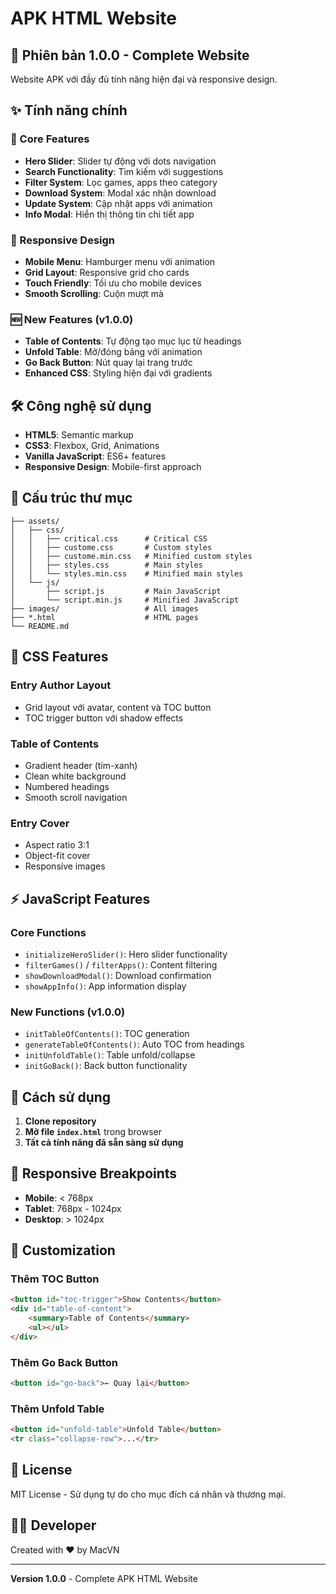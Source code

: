 # APK HTML Website

## 🚀 Phiên bản 1.0.0 - Complete Website

Website APK với đầy đủ tính năng hiện đại và responsive design.

## ✨ Tính năng chính

### 🎯 Core Features
- **Hero Slider**: Slider tự động với dots navigation
- **Search Functionality**: Tìm kiếm với suggestions
- **Filter System**: Lọc games, apps theo category
- **Download System**: Modal xác nhận download
- **Update System**: Cập nhật apps với animation
- **Info Modal**: Hiển thị thông tin chi tiết app

### 📱 Responsive Design
- **Mobile Menu**: Hamburger menu với animation
- **Grid Layout**: Responsive grid cho cards
- **Touch Friendly**: Tối ưu cho mobile devices
- **Smooth Scrolling**: Cuộn mượt mà

### 🆕 New Features (v1.0.0)
- **Table of Contents**: Tự động tạo mục lục từ headings
- **Unfold Table**: Mở/đóng bảng với animation
- **Go Back Button**: Nút quay lại trang trước
- **Enhanced CSS**: Styling hiện đại với gradients

## 🛠️ Công nghệ sử dụng

- **HTML5**: Semantic markup
- **CSS3**: Flexbox, Grid, Animations
- **Vanilla JavaScript**: ES6+ features
- **Responsive Design**: Mobile-first approach

## 📁 Cấu trúc thư mục

```
├── assets/
│   ├── css/
│   │   ├── critical.css      # Critical CSS
│   │   ├── custome.css       # Custom styles
│   │   ├── custome.min.css   # Minified custom styles
│   │   ├── styles.css        # Main styles
│   │   └── styles.min.css    # Minified main styles
│   └── js/
│       ├── script.js         # Main JavaScript
│       └── script.min.js     # Minified JavaScript
├── images/                   # All images
├── *.html                    # HTML pages
└── README.md
```

## 🎨 CSS Features

### Entry Author Layout
- Grid layout với avatar, content và TOC button
- TOC trigger button với shadow effects

### Table of Contents
- Gradient header (tím-xanh)
- Clean white background
- Numbered headings
- Smooth scroll navigation

### Entry Cover
- Aspect ratio 3:1
- Object-fit cover
- Responsive images

## ⚡ JavaScript Features

### Core Functions
- `initializeHeroSlider()`: Hero slider functionality
- `filterGames()` / `filterApps()`: Content filtering
- `showDownloadModal()`: Download confirmation
- `showAppInfo()`: App information display

### New Functions (v1.0.0)
- `initTableOfContents()`: TOC generation
- `generateTableOfContents()`: Auto TOC from headings
- `initUnfoldTable()`: Table unfold/collapse
- `initGoBack()`: Back button functionality

## 🚀 Cách sử dụng

1. **Clone repository**
2. **Mở file `index.html`** trong browser
3. **Tất cả tính năng đã sẵn sàng sử dụng**

## 📱 Responsive Breakpoints

- **Mobile**: < 768px
- **Tablet**: 768px - 1024px  
- **Desktop**: > 1024px

## 🔧 Customization

### Thêm TOC Button
```html
<button id="toc-trigger">Show Contents</button>
<div id="table-of-content">
    <summary>Table of Contents</summary>
    <ul></ul>
</div>
```

### Thêm Go Back Button
```html
<button id="go-back">← Quay lại</button>
```

### Thêm Unfold Table
```html
<button id="unfold-table">Unfold Table</button>
<tr class="collapse-row">...</tr>
```

## 📄 License

MIT License - Sử dụng tự do cho mục đích cá nhân và thương mại.

## 👨‍💻 Developer

Created with ❤️ by MacVN

---
**Version 1.0.0** - Complete APK HTML Website
